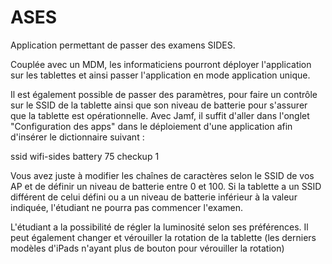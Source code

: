 # ASES

Application permettant de passer des examens SIDES.

Couplée avec un MDM, les informaticiens pourront déployer l'application sur les tablettes et ainsi passer l'application en mode application unique.  

Il est également possible de passer des paramètres, pour faire un contrôle sur le SSID de la tablette ainsi que son niveau de batterie pour s'assurer que la tablette est opérationnelle. 
Avec Jamf, il suffit d'aller dans l'onglet "Configuration des apps" dans le déploiement d'une application afin d'insérer le dictionnaire suivant : 

<dict>
       <key>ssid</key>
       <string>wifi-sides</string>
       <key>battery</key>
       <integer>75</integer>
       <key>checkup</key>
       <integer>1</integer>
</dict>

Vous avez juste à modifier les chaînes de caractères selon le SSID de vos AP et de définir un niveau de batterie entre 0 et 100.
Si la tablette a un SSID différent de celui défini ou a un niveau de batterie inférieur à la valeur indiquée, l'étudiant ne pourra pas commencer l'examen.

L'étudiant a la possibilité de régler la luminosité selon ses préférences. Il peut également changer et vérouiller la rotation de la tablette (les derniers modèles d'iPads n'ayant plus de bouton pour vérouiller la rotation)

